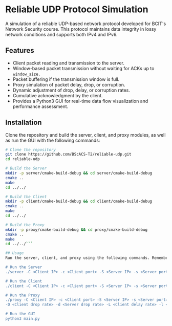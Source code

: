 # Reliable UDP Protocol Simulation

A simulation of a reliable UDP-based network protocol developed for BCIT's Network Security course. This protocol maintains data integrity in lossy network conditions and supports both IPv4 and IPv6.

## Features

- Client packet reading and transmission to the server.
- Window-based packet transmission without waiting for ACKs up to `window_size.`
- Packet buffering if the transmission window is full.
- Proxy simulation of packet delay, drop, or corruption.
- Dynamic adjustment of drop, delay, or corruption rates.
- Cumulative acknowledgment by the client.
- Provides a Python3 GUI for real-time data flow visualization and performance assessment.

## Installation

Clone the repository and build the server, client, and proxy modules, as well as run the GUI with the following commands:
```sh
# Clone the repository
git clone https://github.com/BScACS-T2/reliable-udp.git
cd reliable-udp

# Build the Server
mkdir -p server/cmake-build-debug && cd server/cmake-build-debug
cmake ..
make
cd ../../

# Build the Client
mkdir -p client/cmake-build-debug && cd client/cmake-build-debug
cmake ..
make
cd ../../

# Build the Proxy
mkdir -p proxy/cmake-build-debug && cd proxy/cmake-build-debug
cmake ..
make
cd ../../```

## Usage
Run the server, client, and proxy using the following commands. Remember to replace the placeholder IP addresses and ports with the actual values you're using:

# Run the Server
./server -C <Client IP> -c <Client port> -S <Server IP> -s <Server port>

# Run the Client
./client -C <Client IP> -c <Client port> -S <Server IP> -s <Server port> -w <window size>

# Run the Proxy
./proxy -C <Client IP> -c <Client port> -S <Server IP> -s <Server port> -P <Proxy IP> \
-D <Client drop rate> -d <Server drop rate> -L <Client delay rate> -l <Server delay rate> -E <Corruption rate>

# Run the GUI
python3 main.py
